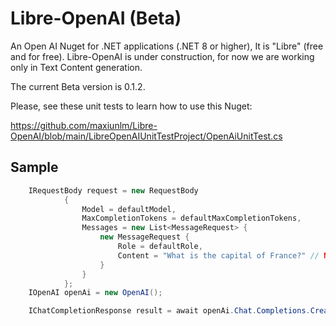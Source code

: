 # Libre-OpenAI (Beta)
An Open AI Nuget for .NET applications (.NET 8 or higher), It is "Libre" (free and for free).
Libre-OpenAI is under construction, for now we are working only in Text Content generation.

The current Beta version is 0.1.2.

Please, see these unit tests to learn how to use this Nuget:

https://github.com/maxiunlm/Libre-OpenAI/blob/main/LibreOpenAIUnitTestProject/OpenAiUnitTest.cs

## Sample
```cs
    IRequestBody request = new RequestBody
            {
                Model = defaultModel,
                MaxCompletionTokens = defaultMaxCompletionTokens,
                Messages = new List<MessageRequest> {
                    new MessageRequest {
                        Role = defaultRole,
                        Content = "What is the capital of France?" // NOTE: complete here your request question
                    }
                }
            };
    IOpenAI openAi = new OpenAI();

    IChatCompletionResponse result = await openAi.Chat.Completions.Create(request);
```